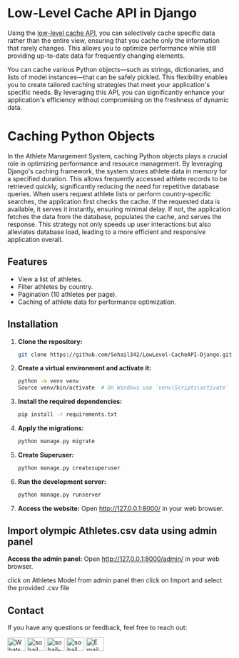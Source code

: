 
# Low-Level Cache API in Django

Using the [low-level cache API](https://docs.djangoproject.com/en/5.1/topics/cache/#the-low-level-cache-api), you can selectively cache specific data rather than the entire view, ensuring that you cache only the information that rarely changes. This allows you to optimize performance while still providing up-to-date data for frequently changing elements.

You can cache various Python objects—such as strings, dictionaries, and lists of model instances—that can be safely pickled. This flexibility enables you to create tailored caching strategies that meet your application's specific needs. By leveraging this API, you can significantly enhance your application's efficiency without compromising on the freshness of dynamic data.


# Caching Python Objects

In the Athlete Management System, caching Python objects plays a crucial role in optimizing performance and resource management. By leveraging Django's caching framework, the system stores athlete data in memory for a specified duration. This allows frequently accessed athlete records to be retrieved quickly, significantly reducing the need for repetitive database queries. When users request athlete lists or perform country-specific searches, the application first checks the cache. If the requested data is available, it serves it instantly, ensuring minimal delay. If not, the application fetches the data from the database, populates the cache, and serves the response. This strategy not only speeds up user interactions but also alleviates database load, leading to a more efficient and responsive application overall.


## Features
- View a list of athletes.
- Filter athletes by country.
- Pagination (10 athletes per page).
- Caching of athlete data for performance optimization.

## Installation

1. **Clone the repository:**
   ```bash
   git clone https://github.com/Sohail342/LowLevel-CacheAPI-Django.git
   ```

2. **Create a virtual environment and activate it:**
    ```bash
    python -m venv venv
    Source venv/bin/activate  # On Windows use `venv\Scripts\activate`
    ```

3. **Install the required dependencies:**
    ```bash
    pip install -r requirements.txt
    ```

4. **Apply the migrations:**
    ```bash
    python manage.py migrate
    ```

5. **Create Superuser:**
    ```bash
    python manage.py createsuperuser

    ```
    
6. **Run the development server:**
    ```bash
    python manage.py runserver

    ```
6. **Access the website:**
    Open http://127.0.0.1:8000/ in your web browser.

## Import olympic Athletes.csv data using admin panel

**Access the admin panel:**
 Open http://127.0.0.1:8000/admin/ in your web browser.

 click on Athletes Model from admin panel then click on Import and select the provided .csv file


## Contact

If you have any questions or feedback, feel free to reach out:

<p align="left">
<a href="https://wa.me/+923428041928" target="blank"><img align="center" src="https://img.icons8.com/color/48/000000/whatsapp.png" alt="WhatsApp" height="30" width="40" /></a>
<a href="https://www.hackerrank.com/sohail_ahmad342" target="blank"><img align="center" src="https://raw.githubusercontent.com/rahuldkjain/github-profile-readme-generator/master/src/images/icons/Social/hackerrank.svg" alt="sohail_ahmad342" height="30" width="40" /></a>
<a href="https://www.linkedin.com/in/sohailahmad3428041928/" target="blank"><img align="center" src="https://raw.githubusercontent.com/rahuldkjain/github-profile-readme-generator/master/src/images/icons/Social/linked-in-alt.svg" alt="sohail-ahmad342" height="30" width="40" /></a>
<a href="https://instagram.com/sohail_ahmed113" target="blank"><img align="center" src="https://raw.githubusercontent.com/rahuldkjain/github-profile-readme-generator/master/src/images/icons/Social/instagram.svg" alt="sohail_ahmed113" height="30" width="40" /></a>
<a href="mailto:sohailahmed34280@gmail.com" target="blank"><img align="center" src="https://img.icons8.com/ios-filled/50/000000/email-open.png" alt="Email" height="30" width="40" /></a>
</p>

